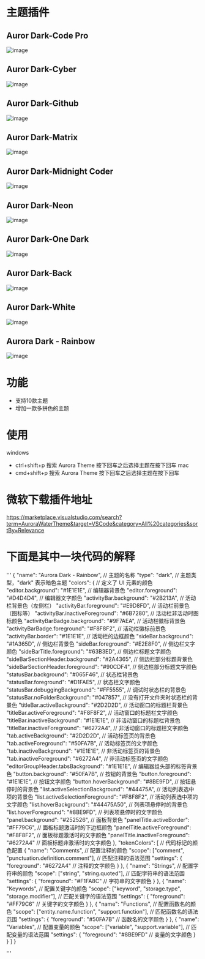 # 主题插件

## Auror Dark-Code Pro
![image](images/Auror%20Dark-Code%20Pro.jpg)

## Auror Dark-Cyber
![image](images/Auror%20Dark-Cyber.jpg)

## Auror Dark-Github
![image](images/Auror%20Dark-Github.jpg)

## Auror Dark-Matrix
![image](images/Auror%20Dark-Matrix.jpg)

## Auror Dark-Midnight Coder
![image](images/Auror%20Dark-Midnight%20Coder.jpg)

## Auror Dark-Neon
![image](images/Auror%20Dark-Neon.jpg)

## Auror Dark-One Dark
![image](images/Auror%20Dark-One%20Dark.jpg)

## Auror Dark-Back
![image](images/Auror%20Dark-Back.jpg)
## Auror Dark-White
![image](images/Auror%20Dark-White.jpg)
## Aurora Dark - Rainbow
![image](images/Aurora%20Dark-Rainbow.jpg)

# 功能
- 支持10款主题
- 增加一款多拼色的主题

# 使用
windows
-  ctrl+shift+p 搜索  Aurora Theme 按下回车之后选择主题在按下回车
mac
-  cmd+shift+p 搜索  Aurora Theme 按下回车之后选择主题在按下回车

# 微软下载插件地址

https://marketplace.visualstudio.com/search?term=AuroraWaterTheme&target=VSCode&category=All%20categories&sortBy=Relevance


# 下面是其中一块代码的解释

'''
{
    "name": "Aurora Dark - Rainbow",  // 主题的名称
    "type": "dark",  // 主题类型，"dark" 表示暗色主题
    "colors": {  // 定义了 UI 元素的颜色
        "editor.background": "#1E1E1E",  // 编辑器背景色
        "editor.foreground": "#D4D4D4",  // 编辑器文字颜色
        "activityBar.background": "#2B213A",  // 活动栏背景色（左侧栏）
        "activityBar.foreground": "#E9D8FD",  // 活动栏前景色（图标等）
        "activityBar.inactiveForeground": "#6B7280",  // 活动栏非活动时图标颜色
        "activityBarBadge.background": "#9F7AEA",  // 活动栏徽标背景色
        "activityBarBadge.foreground": "#F8F8F2",  // 活动栏徽标前景色
        "activityBar.border": "#1E1E1E",  // 活动栏的边框颜色
        "sideBar.background": "#1A365D",  // 侧边栏背景色
        "sideBar.foreground": "#E2E8F0",  // 侧边栏文字颜色
        "sideBarTitle.foreground": "#63B3ED",  // 侧边栏标题文字颜色
        "sideBarSectionHeader.background": "#2A4365",  // 侧边栏部分标题背景色
        "sideBarSectionHeader.foreground": "#90CDF4",  // 侧边栏部分标题文字颜色
        "statusBar.background": "#065F46",  // 状态栏背景色
        "statusBar.foreground": "#D1FAE5",  // 状态栏文字颜色
        "statusBar.debuggingBackground": "#FF5555",  // 调试时状态栏的背景色
        "statusBar.noFolderBackground": "#047857",  // 没有打开文件夹时状态栏的背景色
        "titleBar.activeBackground": "#2D2D2D",  // 活动窗口的标题栏背景色
        "titleBar.activeForeground": "#F8F8F2",  // 活动窗口的标题栏文字颜色
        "titleBar.inactiveBackground": "#1E1E1E",  // 非活动窗口的标题栏背景色
        "titleBar.inactiveForeground": "#6272A4",  // 非活动窗口的标题栏文字颜色
        "tab.activeBackground": "#2D2D2D",  // 活动标签页的背景色
        "tab.activeForeground": "#50FA7B",  // 活动标签页的文字颜色
        "tab.inactiveBackground": "#1E1E1E",  // 非活动标签页的背景色
        "tab.inactiveForeground": "#6272A4",  // 非活动标签页的文字颜色
        "editorGroupHeader.tabsBackground": "#1E1E1E",  // 编辑器组头部的标签背景色
        "button.background": "#50FA7B",  // 按钮的背景色
        "button.foreground": "#1E1E1E",  // 按钮文字颜色
        "button.hoverBackground": "#8BE9FD",  // 按钮悬停时的背景色
        "list.activeSelectionBackground": "#44475A",  // 活动列表选中项的背景色
        "list.activeSelectionForeground": "#F8F8F2",  // 活动列表选中项的文字颜色
        "list.hoverBackground": "#44475A50",  // 列表项悬停时的背景色
        "list.hoverForeground": "#8BE9FD",  // 列表项悬停时的文字颜色
        "panel.background": "#252526",  // 面板背景色
        "panelTitle.activeBorder": "#FF79C6",  // 面板标题激活时的下边框颜色
        "panelTitle.activeForeground": "#F8F8F2",  // 面板标题激活时的文字颜色
        "panelTitle.inactiveForeground": "#6272A4"  // 面板标题非激活时的文字颜色
    },
    "tokenColors": [  // 代码标记的颜色配置
        {
            "name": "Comments",  // 配置注释的颜色
            "scope": ["comment", "punctuation.definition.comment"],  // 匹配注释的语法范围
            "settings": {
                "foreground": "#6272A4"  // 注释的文字颜色
            }
        },
        {
            "name": "Strings",  // 配置字符串的颜色
            "scope": ["string", "string.quoted"],  // 匹配字符串的语法范围
            "settings": {
                "foreground": "#F1FA8C"  // 字符串的文字颜色
            }
        },
        {
            "name": "Keywords",  // 配置关键字的颜色
            "scope": ["keyword", "storage.type", "storage.modifier"],  // 匹配关键字的语法范围
            "settings": {
                "foreground": "#FF79C6"  // 关键字的文字颜色
            }
        },
        {
            "name": "Functions",  // 配置函数名的颜色
            "scope": ["entity.name.function", "support.function"],  // 匹配函数名的语法范围
            "settings": {
                "foreground": "#50FA7B"  // 函数名的文字颜色
            }
        },
        {
            "name": "Variables",  // 配置变量的颜色
            "scope": ["variable", "support.variable"],  // 匹配变量的语法范围
            "settings": {
                "foreground": "#8BE9FD"  // 变量的文字颜色
            }
        }
    ]
}

'''